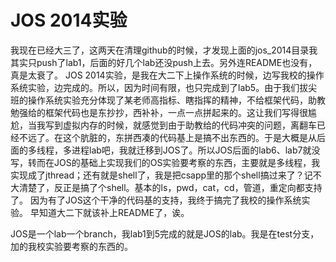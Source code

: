 # JOS 2014实验

我现在已经大三了，这两天在清理github的时候，才发现上面的jos_2014目录我其实只push了lab1，后面的好几个lab还没push上去。另外连README也没有，真是太衰了。
JOS 2014实验，是我在大二下上操作系统的时候，边写我校的操作系统实验，边完成的。所以，因为时间有限，也只完成到了lab5。由于我们拔尖班的操作系统实验充分体现了某老师高指标、瞎指挥的精神，不给框架代码，助教勉强给的框架代码也是东抄抄，西补补，一点一点拼起来的。这让我们写得很尴尬，当我写到虚拟内存的时候，就感觉到由于助教给的代码冲突的问题，离翻车已经不远了。在这个肮脏的，东拼西凑的代码基上是搞不出东西的。于是大概是从后面的多线程，多进程lab吧，我就迁移到JOS了。所以JOS后面的lab6、lab7就没写，转而在JOS的基础上实现我们的OS实验要考察的东西，主要就是多线程，我实现成了jthread；还有就是shell了，我是把csapp里的那个shell搞过来了？记不大清楚了，反正是搞了个shell。基本的ls，pwd，cat，cd，管道，重定向都支持了。
因为有了JOS这个干净的代码基的支持，我终于搞完了我校的操作系统实验。
早知道大二下就该补上README了，诶。

JOS是一个lab一个branch，我lab1到5完成的就是JOS的lab。我是在test分支，加的我校实验要考察的东西的。
